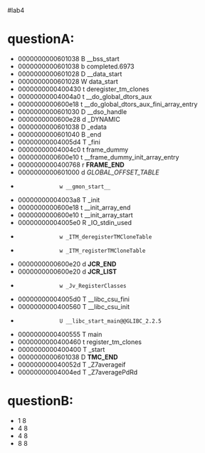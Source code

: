 #lab4
# questionA:
* 0000000000601038 B __bss_start
* 0000000000601038 b completed.6973
* 0000000000601028 D __data_start
* 0000000000601028 W data_start
* 0000000000400430 t deregister_tm_clones
* 00000000004004a0 t __do_global_dtors_aux
* 0000000000600e18 t __do_global_dtors_aux_fini_array_entry
* 0000000000601030 D __dso_handle
* 0000000000600e28 d _DYNAMIC
* 0000000000601038 D _edata
* 0000000000601040 B _end
* 00000000004005d4 T _fini
* 00000000004004c0 t frame_dummy
* 0000000000600e10 t __frame_dummy_init_array_entry
* 0000000000400768 r __FRAME_END__
* 0000000000601000 d _GLOBAL_OFFSET_TABLE_
*                  w __gmon_start__
* 00000000004003a8 T _init
* 0000000000600e18 t __init_array_end
* 0000000000600e10 t __init_array_start
* 00000000004005e0 R _IO_stdin_used
*                  w _ITM_deregisterTMCloneTable
*                  w _ITM_registerTMCloneTable
* 0000000000600e20 d __JCR_END__
* 0000000000600e20 d __JCR_LIST__
*                  w _Jv_RegisterClasses
* 00000000004005d0 T __libc_csu_fini
* 0000000000400560 T __libc_csu_init
*                  U __libc_start_main@@GLIBC_2.2.5
* 0000000000400555 T main
* 0000000000400460 t register_tm_clones
* 0000000000400400 T _start
* 0000000000601038 D __TMC_END__
* 000000000040052d T _Z7averageif
* 00000000004004ed T _Z7averagePdRd

# questionB:
* 1 8
* 4 8
* 4 8
* 8 8

